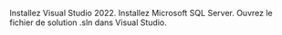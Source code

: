 Installez Visual Studio 2022.
Installez Microsoft SQL Server.
Ouvrez le fichier de solution .sln dans Visual Studio.
